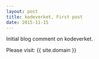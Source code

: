 ```yaml
---
layout: post
title: kodeverket, First post
date: 2015-11-15
---
```


Initial blog comment on kodeverket.

Please visit: {{ site.domain }}
